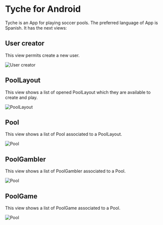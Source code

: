 # Tyche for Android

Tyche is an App for playing soccer pools. The preferred language of App is Spanish. It has the next views:

## User creator

This view permits create a new user.

![User creator](images/UserCreator.png)

## PoolLayout

This view shows a list of opened PoolLayout which they are available to create and play.

![PoolLayout](images/PoolLayout.png)

## Pool

This view shows a list of Pool associated to a PoolLayout.

![Pool](images/Pool.png)

## PoolGambler

This view shows a list of PoolGambler associated to a Pool.

![Pool](images/PoolGambler.png)

## PoolGame

This view shows a list of PoolGame associated to a Pool.

![Pool](images/PoolGame.png)